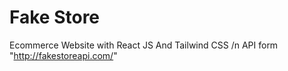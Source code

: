 # Fake Store
Ecommerce Website with React JS And Tailwind CSS /n
API form "http://fakestoreapi.com/"

